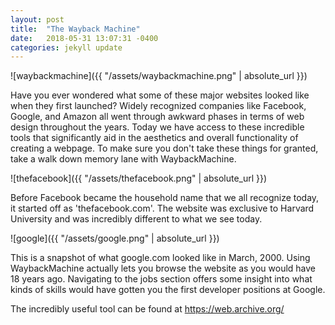 ```yaml
---
layout: post
title:  "The Wayback Machine"
date:   2018-05-31 13:07:31 -0400
categories: jekyll update
---
```


![waybackmachine]({{ "/assets/waybackmachine.png" | absolute_url }})

Have you ever wondered what some of these major websites looked like when they first launched? Widely recognized companies
like Facebook, Google, and Amazon all went through awkward phases in terms of web design throughout the years. Today we
have access to these incredible tools that significantly aid in the aesthetics and overall functionality of creating a
webpage. To make sure you don't take these things for granted, take a walk down memory lane with WaybackMachine.

![thefacebook]({{ "/assets/thefacebook.png" | absolute_url }})

Before Facebook became the household name that we all recognize today, it started off as 'thefacebook.com'. The website
was exclusive to Harvard University and was incredibly different to what we see today.

![google]({{ "/assets/google.png" | absolute_url }})

This is a snapshot of what google.com looked like in March, 2000. Using WaybackMachine actually lets you browse the website as you would have 18 years ago. Navigating to the jobs section offers some insight into what kinds of skills would have gotten you the first developer positions at Google.

The incredibly useful tool can be found at https://web.archive.org/

[jekyll-docs]: https://jekyllrb.com/docs/home
[jekyll-gh]: https://github.com/jekyll/jekyll
[jekyll-talk]: https://talk.jekyllrb.com/
